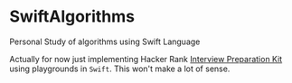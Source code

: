 # SwiftAlgorithms

Personal Study of algorithms using Swift Language

Actually for now just implementing Hacker Rank [Interview Preparation Kit](https://www.hackerrank.com/interview/interview-preparation-kit) using playgrounds in `Swift`. This won't make a lot of sense.

